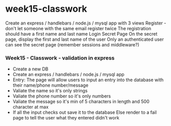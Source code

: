 # week15-classwork
Create an express / handlebars / node.js / mysql app with 3 views
Register - don't let someone with the same email register twice
The registration should have a first name and last name
Login
Secret Page
On the secret page, display the first and last name of the user
Only an authenticated user can see the secret page (remember sessions and middleware?)

### Week15 - Classwork - validation in express

* Create a new DB
* Create an express / handlebars / node.js / mysql app
* Entry: The page will allow users to input an entry into the database with their name/phone number/message
* Valiate the name so it's only strings
* Valiate the phone number so it's only numbers
* Valiate the message so it's min of 5 characters in length and 500 character at max
* If all the input checks out save it to the database
  Else render to a fail page to tell the user what they entered didn't work
